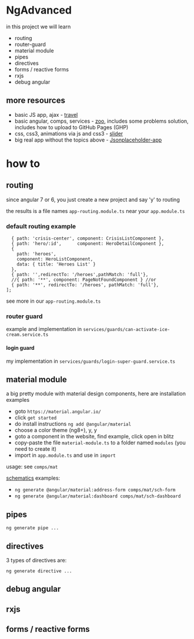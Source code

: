 # NgAdvanced


in this project we will learn

* routing 
* router-guard 
* material module
* pipes
* directives
* forms / reactive forms
* rxjs
* debug angular


## more resources

* basic JS app, ajax - [travel](https://github.com/bresleveloper/db) 
* basic angular, comps, services - [zoo](https://github.com/bresleveloper/breslev-zoo), includes some problems solution, includes how to upload to GitHub Pages (GHP)
* css, css3, animations via js and css3 - [slider](https://github.com/bresleveloper/makeAslider)
* big real app without the topics above - [Jsonplaceholder-app](https://github.com/bresleveloper/Jsonplaceholder-app)

# how to

## routing

since angular 7 or 6, you just create a new project and say 'y' to routing

the results is a file names `app-routing.module.ts` near your `app.module.ts`

### default routing example
```const routes: Routes = [
  { path: 'crisis-center', component: CrisisListComponent },
  { path: 'hero/:id',      component: HeroDetailComponent },
  {
    path: 'heroes',
    component: HeroListComponent,
    data: { title: 'Heroes List' }
  },
  { path: '',redirectTo: '/heroes',pathMatch: 'full'},
  //{ path: '**', component: PageNotFoundComponent } //or
  { path: '**', redirectTo: '/heroes', pathMatch: 'full'},
];
```

see more in our `app-routing.module.ts`

### router guard

example and implementation in `services/guards/can-activate-ice-cream.service.ts`

#### login guard
my implementation in `services/guards/login-super-guard.service.ts`

## material module

a big pretty module with material design components, here are installation examples

* goto `https://material.angular.io/`
* click `get started`
* do install instructions `ng add @angular/material`
* choose a color theme (ng8+), y, y
* goto a component in the website, find example, click open in blitz
* copy-paste the file `material-module.ts` to a folder named `modules` (you need to create it)
* import in `app.module.ts` and use in `import`

usage: see `comps/mat` 


[schematics](https://material.angular.io/guide/schematics) examples: 
* `ng generate @angular/material:address-form comps/mat/sch-form`
* `ng generate @angular/material:dashboard comps/mat/sch-dashboard`


## pipes

`ng generate pipe ...`

## directives
3 types of directives are:


`ng generate directive ...`



## debug angular

## rxjs

## forms / reactive forms




